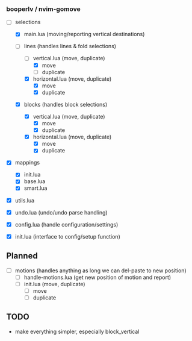 ### booperlv / nvim-gomove

- [ ] selections

  - [x] main.lua (moving/reporting vertical destinations)

  - [ ] lines (handles lines & fold selections)
    - [ ] vertical.lua (move, duplicate)
      - [x] move
      - [ ] duplicate
    - [x] horizontal.lua (move, duplicate)
      - [x] move
      - [x] duplicate
    
  - [x] blocks (handles block selections)
    - [x] vertical.lua (move, duplicate)
      - [x] move
      - [x] duplicate
    - [x] horizontal.lua (move, duplicate)
      - [x] move
      - [x] duplicate
    
- [x] mappings
  - [x] init.lua
  - [x] base.lua
  - [x] smart.lua

- [x] utils.lua

- [x] undo.lua (undo/undo parse handling)

- [x] config.lua (handle configuration/settings)
- [x] init.lua (interface to config/setup function)

## Planned

<!-- this might have to support/take into account a few plugins such as hop,
lightspeed etc.-->
- [ ] motions (handles anything as long we can del-paste to new position)
  - [ ] handle-motions.lua (get new position of motion and report)
  - [ ] init.lua (move, duplicate)
    - [ ] move
    - [ ] duplicate

## TODO

- make everything simpler, especially block_vertical

